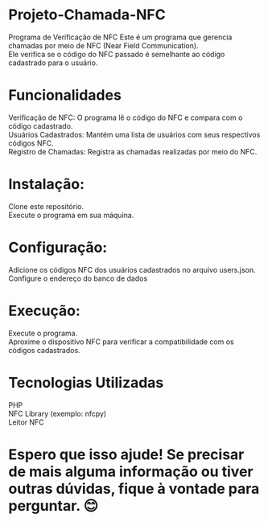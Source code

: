 # Projeto-Chamada-NFC
Programa de Verificação de NFC Este é um programa que gerencia chamadas por meio de NFC (Near Field Communication). <br>
Ele verifica se o código do NFC passado é semelhante ao código cadastrado para o usuário.

# Funcionalidades
Verificação de NFC: O programa lê o código do NFC e compara com o código cadastrado.<br>
Usuários Cadastrados: Mantém uma lista de usuários com seus respectivos códigos NFC.<br>
Registro de Chamadas: Registra as chamadas realizadas por meio do NFC.

# Instalação:
Clone este repositório.<br>
Execute o programa em sua máquina.

# Configuração:
Adicione os códigos NFC dos usuários cadastrados no arquivo users.json.<br>
Configure o endereço do banco de dados

# Execução:
Execute o programa.<br>
Aproxime o dispositivo NFC para verificar a compatibilidade com os códigos cadastrados.

# Tecnologias Utilizadas
PHP<br>
NFC Library (exemplo: nfcpy)<br>
Leitor NFC

# Espero que isso ajude! Se precisar de mais alguma informação ou tiver outras dúvidas, fique à vontade para perguntar. 😊
